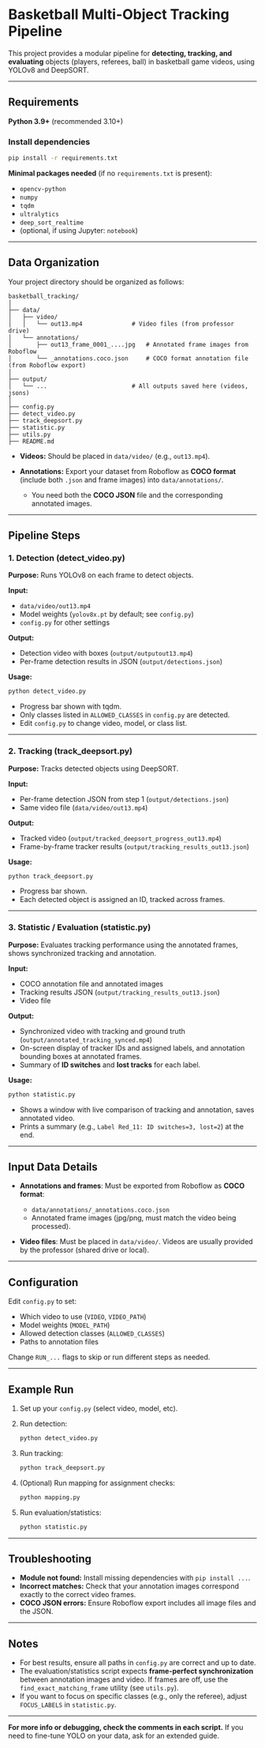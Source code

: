 # Basketball Multi-Object Tracking Pipeline

This project provides a modular pipeline for **detecting, tracking, and evaluating** objects (players, referees, ball) in basketball game videos, using YOLOv8 and DeepSORT.

---

## **Requirements**

**Python 3.9+** (recommended 3.10+)

### **Install dependencies**

```bash
pip install -r requirements.txt
```

**Minimal packages needed** (if no `requirements.txt` is present):

* `opencv-python`
* `numpy`
* `tqdm`
* `ultralytics`
* `deep_sort_realtime`
* (optional, if using Jupyter: `notebook`)

---

## **Data Organization**

Your project directory should be organized as follows:

```
basketball_tracking/
│
├── data/
│   ├── video/
│   │   └── out13.mp4              # Video files (from professor drive)
│   └── annotations/
│       ├── out13_frame_0001_....jpg   # Annotated frame images from Roboflow
│       └── _annotations.coco.json     # COCO format annotation file (from Roboflow export)
│
├── output/
│   └── ...                        # All outputs saved here (videos, jsons)
│
├── config.py
├── detect_video.py
├── track_deepsort.py
├── statistic.py
├── utils.py
├── README.md
```

* **Videos:** Should be placed in `data/video/` (e.g., `out13.mp4`).
* **Annotations:** Export your dataset from Roboflow as **COCO format** (include both `.json` and frame images) into `data/annotations/`.

  * You need both the **COCO JSON** file and the corresponding annotated images.

---

## **Pipeline Steps**

### **1. Detection (detect\_video.py)**

**Purpose:** Runs YOLOv8 on each frame to detect objects.

**Input:**

* `data/video/out13.mp4`
* Model weights (`yolov8x.pt` by default; see `config.py`)
* `config.py` for other settings

**Output:**

* Detection video with boxes (`output/outputout13.mp4`)
* Per-frame detection results in JSON (`output/detections.json`)

**Usage:**

```bash
python detect_video.py
```

* Progress bar shown with tqdm.
* Only classes listed in `ALLOWED_CLASSES` in `config.py` are detected.
* Edit `config.py` to change video, model, or class list.

---

### **2. Tracking (track\_deepsort.py)**

**Purpose:** Tracks detected objects using DeepSORT.

**Input:**

* Per-frame detection JSON from step 1 (`output/detections.json`)
* Same video file (`data/video/out13.mp4`)

**Output:**

* Tracked video (`output/tracked_deepsort_progress_out13.mp4`)
* Frame-by-frame tracker results (`output/tracking_results_out13.json`)

**Usage:**

```bash
python track_deepsort.py
```

* Progress bar shown.
* Each detected object is assigned an ID, tracked across frames.

---


### **3. Statistic / Evaluation (statistic.py)**

**Purpose:** Evaluates tracking performance using the annotated frames, shows synchronized tracking and annotation.

**Input:**

* COCO annotation file and annotated images
* Tracking results JSON (`output/tracking_results_out13.json`)
* Video file

**Output:**

* Synchronized video with tracking and ground truth (`output/annotated_tracking_synced.mp4`)
* On-screen display of tracker IDs and assigned labels, and annotation bounding boxes at annotated frames.
* Summary of **ID switches** and **lost tracks** for each label.

**Usage:**

```bash
python statistic.py
```

* Shows a window with live comparison of tracking and annotation, saves annotated video.
* Prints a summary (e.g., `Label Red_11: ID switches=3, lost=2`) at the end.

---

## **Input Data Details**

* **Annotations and frames**:
  Must be exported from Roboflow as **COCO format**:

  * `data/annotations/_annotations.coco.json`
  * Annotated frame images (jpg/png, must match the video being processed).

* **Video files**:
  Must be placed in `data/video/`. Videos are usually provided by the professor (shared drive or local).

---

## **Configuration**

Edit `config.py` to set:

* Which video to use (`VIDEO`, `VIDEO_PATH`)
* Model weights (`MODEL_PATH`)
* Allowed detection classes (`ALLOWED_CLASSES`)
* Paths to annotation files

Change `RUN_...` flags to skip or run different steps as needed.

---

## **Example Run**

1. Set up your `config.py` (select video, model, etc).
2. Run detection:

   ```bash
   python detect_video.py
   ```
3. Run tracking:

   ```bash
   python track_deepsort.py
   ```
4. (Optional) Run mapping for assignment checks:

   ```bash
   python mapping.py
   ```
5. Run evaluation/statistics:

   ```bash
   python statistic.py
   ```

---

## **Troubleshooting**

* **Module not found:** Install missing dependencies with `pip install ...`.
* **Incorrect matches:** Check that your annotation images correspond exactly to the correct video frames.
* **COCO JSON errors:** Ensure Roboflow export includes all image files and the JSON.

---

## **Notes**

* For best results, ensure all paths in `config.py` are correct and up to date.
* The evaluation/statistics script expects **frame-perfect synchronization** between annotation images and video. If frames are off, use the `find_exact_matching_frame` utility (see `utils.py`).
* If you want to focus on specific classes (e.g., only the referee), adjust `FOCUS_LABELS` in `statistic.py`.

---

**For more info or debugging, check the comments in each script.**
If you need to fine-tune YOLO on your data, ask for an extended guide.
